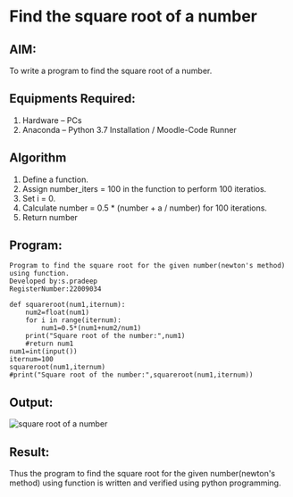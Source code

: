 # Find the square root of a number

## AIM:
To write a program to find the square root of a number.

## Equipments Required:
1. Hardware – PCs
2. Anaconda – Python 3.7 Installation / Moodle-Code Runner

## Algorithm
1. Define a function.
2. Assign number_iters = 100 in the function to perform 100 iteratios.
3. Set i = 0.
4. Calculate  number = 0.5 * (number + a / number) for 100 iterations.
5. Return number

## Program:
```
Program to find the square root for the given number(newton's method) using function.
Developed by:s.pradeep
RegisterNumber:22009034 

def squareroot(num1,iternum):
    num2=float(num1)
    for i in range(iternum):
        num1=0.5*(num1+num2/num1)
    print("Square root of the number:",num1)
    #return num1
num1=int(input())
iternum=100
squareroot(num1,iternum)
#print("Square root of the number:",squareroot(num1,iternum))
```

## Output:
![square root of a number](https://user-images.githubusercontent.com/120539823/213228722-94994e82-e0cb-4973-8154-efaea35e0170.png)


## Result:
Thus the program to find the square root for the given number(newton's method) using function is written and verified using python programming.
